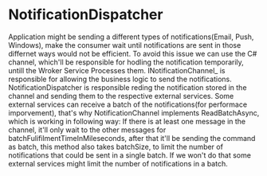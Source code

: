 # NotificationDispatcher
Application might be sending a different types of notifications(Email, Push, Windows), make the consumer wait until notifications are sent in those differnet ways
would not be efficient. To avoid this issue we can use the C# channel, which'll be responsible for hodling the notification temporarily, untill the Wroker Service 
Processes them.
INotificationChannel_ is responsible for allowing the business logic to send the notifications.
NotificationDispatcher is responsible reding the notification stored in the channel and sending them to the respective external services.
Some external services can receive a batch of the notifications(for performace imporvement), that's why NotificationChannel implements ReadBatchAsync, 
which is working in following way:
If there is at least one message in the channel, it'll only wait to the other messages for batchFulifilmentTimeInMileseconds, after that it'll be sending 
the command as batch, this method also takes batchSize, to limit the number of notifications that could be sent in a single batch. If we won't do that 
some external services might limit the number of notifications in a batch.


